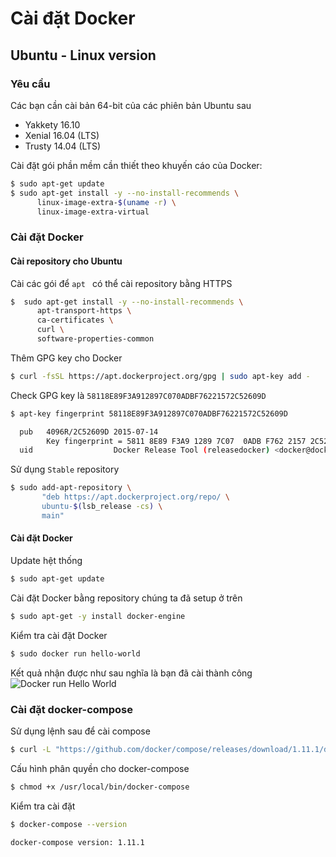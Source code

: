 # Cài đặt Docker
## Ubuntu - Linux version
### Yêu cầu
Các bạn cần cài bản 64-bit của các phiên bản Ubuntu sau
- Yakkety 16.10
- Xenial 16.04 (LTS)
- Trusty 14.04 (LTS)

Cài đặt gói phần mềm cần thiết theo khuyến cáo của Docker:

```sh
$ sudo apt-get update
$ sudo apt-get install -y --no-install-recommends \
      linux-image-extra-$(uname -r) \
      linux-image-extra-virtual
```
### Cài đặt Docker
#### Cài repository cho Ubuntu
Cài các gói để ```apt ``` có thể cài repository bằng HTTPS

```sh
$  sudo apt-get install -y --no-install-recommends \
      apt-transport-https \
      ca-certificates \
      curl \
      software-properties-common
```
Thêm GPG key cho Docker

```sh
$ curl -fsSL https://apt.dockerproject.org/gpg | sudo apt-key add -
```

Check GPG key là ```58118E89F3A912897C070ADBF76221572C52609D```

```sh
$ apt-key fingerprint 58118E89F3A912897C070ADBF76221572C52609D

  pub   4096R/2C52609D 2015-07-14
        Key fingerprint = 5811 8E89 F3A9 1289 7C07  0ADB F762 2157 2C52 609D
  uid                  Docker Release Tool (releasedocker) <docker@docker.com>
```

Sử dụng ```Stable``` repository

```sh
$ sudo add-apt-repository \
       "deb https://apt.dockerproject.org/repo/ \
       ubuntu-$(lsb_release -cs) \
       main"
```
#### Cài đặt Docker
Update hệt thống

```sh
$ sudo apt-get update
```

Cài đặt Docker bằng repository chúng ta đã setup ở trên

```sh
$ sudo apt-get -y install docker-engine
```

Kiểm tra cài đặt Docker

```sh
$ sudo docker run hello-world
```

Kết quả nhận được như sau nghĩa là bạn đã cài thành công
![Docker run Hello World](https://raw.githubusercontent.com/kryptstorm/study-javascript/master/doc/src/images/docker-run-hello-world.png)

### Cài đặt docker-compose

Sử dụng lệnh sau để cài compose

```sh
$ curl -L "https://github.com/docker/compose/releases/download/1.11.1/docker-compose-$(uname -s)-$(uname -m)" -o /usr/local/bin/docker-compose
```

Cấu hình phân quyền cho docker-compose

```sh
$ chmod +x /usr/local/bin/docker-compose
```

Kiểm tra cài đặt

```sh
$ docker-compose --version

docker-compose version: 1.11.1
```
